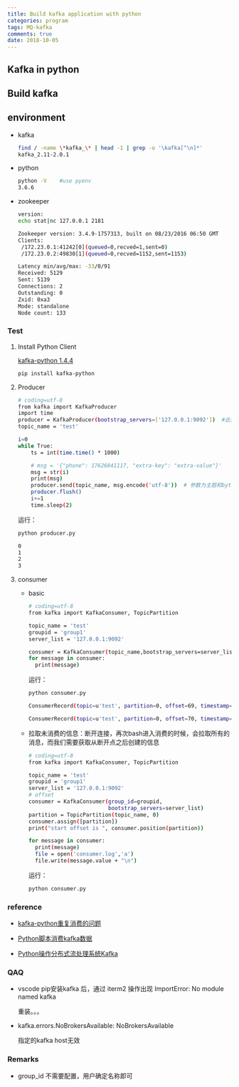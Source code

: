 ```yaml
---
title: Build kafka application with python
categories: program
tags: MQ-kafka
comments: true
date: 2018-10-05
---
```


## Kafka in python

## Build kafka

## environment

- kafka 

  ```bash
  find / -name \*kafka_\* | head -1 | grep -o '\kafka[^\n]*'
  kafka_2.11-2.0.1
  ```

- python

  ```bash
  python -V    #use pyenv
  3.6.6
  ```

- zookeeper

  ```bash
  version:
  echo stat|nc 127.0.0.1 2181
  
  Zookeeper version: 3.4.9-1757313, built on 08/23/2016 06:50 GMT
  Clients:
   /172.23.0.1:41242[0](queued=0,recved=1,sent=0)
   /172.23.0.2:49830[1](queued=0,recved=1152,sent=1153)
  
  Latency min/avg/max: -33/0/91
  Received: 5129
  Sent: 5139
  Connections: 2
  Outstanding: 0
  Zxid: 0xa3
  Mode: standalone
  Node count: 133
  ```

### Test

1. Install Python Client

   [kafka-python 1.4.4](https://pypi.org/project/kafka-python/)

   ```bash
   pip install kafka-python
   ```

2. Producer

   ```bash
   # coding=utf-8
   from kafka import KafkaProducer
   import time
   producer = KafkaProducer(bootstrap_servers=['127.0.0.1:9092'])  #此处ip可以是多个['0.0.0.1:9092','0.0.0.2:9092','0.0.0.3:9092' ]
   topic_name = 'test'
   
   i=0
   while True:
       ts = int(time.time() * 1000)
   
       # msg = '{"phone": 17626041117, "extra-key": "extra-value"}'
       msg = str(i)
       print(msg)
       producer.send(topic_name, msg.encode('utf-8'))  # 参数为主题和bytes数据
       producer.flush()
       i+=1              
       time.sleep(2)
   ```

   运行：

   ```bash
   python producer.py
   
   0
   1
   2
   3
   ```

3. consumer

   - basic

     ```bash
     # coding=utf-8
     from kafka import KafkaConsumer, TopicPartition
     
     topic_name = 'test'
     groupid = 'group1'
     server_list = '127.0.0.1:9092'
     
     consumer = KafkaConsumer(topic_name,bootstrap_servers=server_list)
     for message in consumer:
       print(message)
     ```

     运行：

     ```bash
     python consumer.py
     
     ConsumerRecord(topic=u'test', partition=0, offset=69, timestamp=1544090653375, timestamp_type=0, key=None, value='0', headers=[], checksum=None, serialized_key_size=-1, serialized_value_size=1, serialized_header_size=-1)
     
     ConsumerRecord(topic=u'test', partition=0, offset=70, timestamp=1544090655386, timestamp_type=0, key=None, value='1', headers=[], checksum=None, serialized_key_size=-1, serialized_value_size=1, serialized_header_size=-1)
     ```

   - 拉取未消费的信息：断开连接，再次bash进入消费的时候，会拉取所有的消息，而我们需要获取从断开点之后创建的信息

     ```bash
     # coding=utf-8
     from kafka import KafkaConsumer, TopicPartition
     
     topic_name = 'test'
     groupid = 'group1'
     server_list = '127.0.0.1:9092'
     # offset                        
     consumer = KafkaConsumer(group_id=groupid,
                              bootstrap_servers=server_list)
     partition = TopicPartition(topic_name, 0)
     consumer.assign([partition])
     print("start offset is ", consumer.position(partition))
     
     for message in consumer:
       print(message)
       file = open('consumer.log','a')
       file.write(message.value + "\n")
     ```

     运行：

     ```bash
     python consumer.py
     ```

### reference

- [kafka-python重复消费的问题](http://qimingyu.com/2018/06/30/Kafka%E9%87%8D%E5%A4%8D%E6%B6%88%E8%B4%B9%E7%9A%84%E9%97%AE%E9%A2%98/)

- [Python脚本消费kafka数据](https://blog.csdn.net/beyond_f4/article/details/80310340)

- [Python操作分布式流处理系统Kafka](http://www.uml.org.cn/python/201801092.asp)


### QAQ

- vscode pip安装kafka 后，通过 iterm2 操作出现 ImportError: No module named kafka

  重装。。。

- kafka.errors.NoBrokersAvailable: NoBrokersAvailable

  指定的kafka host无效

### Remarks

- group_id 不需要配置，用户确定名称即可



